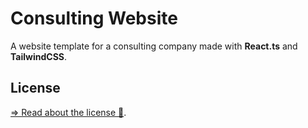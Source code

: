 # Consulting Website
A website template for a consulting company made with **React.ts** and **TailwindCSS**.

## License

[=> Read about the license 🔏](LICENSE).
